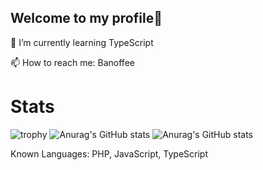 ## Welcome to my profile👋

🌱 I’m currently learning TypeScript

📫 How to reach me: Banoffee



# Stats

![trophy](https://github-profile-trophy.vercel.app/?username=ThunPao&theme=onedark)
![Anurag's GitHub stats](https://github-readme-stats.vercel.app/api/top-langs/?username=ThunPao&show_icons=true&theme=radical)
![Anurag's GitHub stats](https://github-readme-stats.vercel.app/api?username=ThunPao&show_icons=true&theme=radical)

Known Languages: PHP, JavaScript, TypeScript
